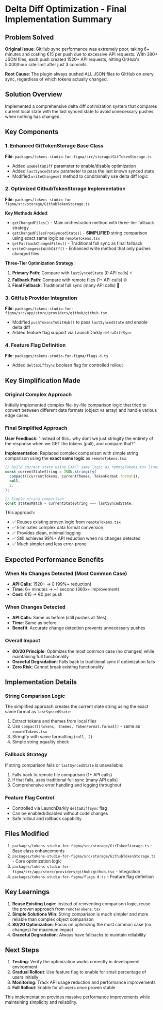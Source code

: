 # Delta Diff Optimization - Final Implementation Summary

## Problem Solved

**Original Issue**: GitHub sync performance was extremely poor, taking 6+ minutes and costing €15 per push due to excessive API requests. With 380+ JSON files, each push created 1520+ API requests, hitting GitHub's 5,000/hour rate limit after just 3 commits.

**Root Cause**: The plugin always pushed ALL JSON files to GitHub on every sync, regardless of which tokens actually changed.

## Solution Overview

Implemented a comprehensive delta diff optimization system that compares current local state with the last synced state to avoid unnecessary pushes when nothing has changed.

## Key Components

### 1. Enhanced GitTokenStorage Base Class
**File**: `packages/tokens-studio-for-figma/src/storage/GitTokenStorage.ts`

- Added `useDeltaDiff` parameter to enable/disable optimization
- Added `lastSyncedState` parameter to pass the last known synced state
- Modified `writeChangeset` method to conditionally use delta diff logic

### 2. Optimized GithubTokenStorage Implementation  
**File**: `packages/tokens-studio-for-figma/src/storage/GithubTokenStorage.ts`

**Key Methods Added**:
- `getChangedFiles()` - Main orchestration method with three-tier fallback strategy
- `getChangedFilesFromSyncedState()` - **SIMPLIFIED** string comparison using exact same logic as `remoteTokens.tsx`
- `getFallbackChangedFiles()` - Traditional full sync as final fallback
- `writeChangesetWithDiff()` - Enhanced write method that only pushes changed files

**Three-Tier Optimization Strategy**:
1. **Primary Path**: Compare with `lastSyncedState` (0 API calls) ⚡
2. **Fallback Path**: Compare with remote files (1+ API calls) 🌐  
3. **Final Fallback**: Traditional full sync (many API calls) 🔄

### 3. GitHub Provider Integration
**File**: `packages/tokens-studio-for-figma/src/app/store/providers/github/github.tsx`

- Modified `pushTokensToGitHub()` to pass `lastSyncedState` and enable delta diff
- Added feature flag support via LaunchDarkly `deltaDiffSync`

### 4. Feature Flag Definition
**File**: `packages/tokens-studio-for-figma/flags.d.ts`

- Added `deltaDiffSync` boolean flag for controlled rollout

## Key Simplification Made

### Original Complex Approach
Initially implemented complex file-by-file comparison logic that tried to convert between different data formats (object vs array) and handle various edge cases.

### Final Simplified Approach  
**User Feedback**: "instead of this.. why dont we just stringify the entirety of the response when we GET the tokens (pull), and compare that?"

**Implementation**: Replaced complex comparison with simple string comparison using the **exact same logic** as `remoteTokens.tsx`:

```typescript
// Build current state using EXACT same logic as remoteTokens.tsx lines 161-165
const currentStateString = JSON.stringify(
  compact([currentTokens, currentThemes, TokenFormat.format]),
  null,
  2,
);

// Simple string comparison
const statesMatch = currentStateString === lastSyncedState;
```

This approach:
- ✅ Reuses existing proven logic from `remoteTokens.tsx`
- ✅ Eliminates complex data format conversion
- ✅ Provides clean, minimal logging
- ✅ Still achieves 99%+ API reduction when no changes detected
- ✅ Much simpler and less error-prone

## Expected Performance Benefits

### When No Changes Detected (Most Common Case)
- **API Calls**: 1520+ → 0 (99%+ reduction)
- **Time**: 6+ minutes → ~1 second (360x+ improvement)
- **Cost**: €15 → €0 per push

### When Changes Detected
- **API Calls**: Same as before (still pushes all files)
- **Time**: Same as before 
- **Benefit**: Accurate change detection prevents unnecessary pushes

### Overall Impact
- **80/20 Principle**: Optimizes the most common case (no changes) while maintaining full functionality
- **Graceful Degradation**: Falls back to traditional sync if optimization fails
- **Zero Risk**: Cannot break existing functionality

## Implementation Details

### String Comparison Logic
The simplified approach creates the current state string using the exact same format as `lastSyncedState`:
1. Extract tokens and themes from local files
2. Use `compact([tokens, themes, TokenFormat.format])` - same as `remoteTokens.tsx`
3. Stringify with same formatting (`null, 2`)
4. Simple string equality check

### Fallback Strategy
If string comparison fails or `lastSyncedState` is unavailable:
1. Falls back to remote file comparison (1+ API calls)
2. If that fails, uses traditional full sync (many API calls)
3. Comprehensive error handling and logging throughout

### Feature Flag Control
- Controlled via LaunchDarkly `deltaDiffSync` flag
- Can be enabled/disabled without code changes
- Safe rollout and rollback capability

## Files Modified

1. `packages/tokens-studio-for-figma/src/storage/GitTokenStorage.ts` - Base class enhancements
2. `packages/tokens-studio-for-figma/src/storage/GithubTokenStorage.ts` - Core optimization logic
3. `packages/tokens-studio-for-figma/src/app/store/providers/github/github.tsx` - Integration
4. `packages/tokens-studio-for-figma/flags.d.ts` - Feature flag definition

## Key Learnings

1. **Reuse Existing Logic**: Instead of reinventing comparison logic, reuse the proven approach from `remoteTokens.tsx`
2. **Simple Solutions Win**: String comparison is much simpler and more reliable than complex object comparison
3. **80/20 Optimization**: Focus on optimizing the most common case (no changes) for maximum impact
4. **Graceful Degradation**: Always have fallbacks to maintain reliability

## Next Steps

1. **Testing**: Verify the optimization works correctly in development environment
2. **Gradual Rollout**: Use feature flag to enable for small percentage of users initially
3. **Monitoring**: Track API usage reduction and performance improvements
4. **Full Rollout**: Enable for all users once proven stable

This implementation provides massive performance improvements while maintaining simplicity and reliability.